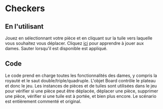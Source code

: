 # Checkers

## En l'utilisant
Jouez en sélectionnant votre pièce et en cliquant sur la tuile vers laquelle vous souhaitez vous déplacer. Cliquez [ici](http://www.itsyourturn.com/t_helptopic2030.html) pour apprendre à jouer aux dames. Sauter lorsqu'il est disponible est appliqué.

## Code
Le code prend en charge toutes les fonctionnalités des dames, y compris la royauté et le saut double/triple/quadruple. L'objet Board contrôle le plateau et donc le jeu. Les instances de pièces et de tuiles sont utilisées dans le jeu pour vérifier si une pièce peut être déplacée, déplacer une pièce, supprimer une pièce, vérifier si une tuile est à portée, et bien plus encore. Le scénario est entièrement commenté et original.




